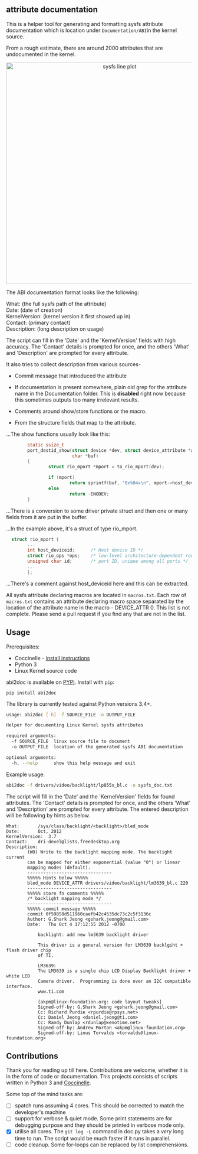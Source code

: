 ## attribute documentation

This is a helper tool for generating and formatting sysfs attribute
documentation which is location under `Documentation/ABI`in the kernel source.

From a rough estimate, there are around 2000 attributes that are undocumented in
the kernel.

<div>
    <a href="https://plot.ly/~aishpant/1/?share_key=8mG4JmyySLLYjbjTg7Uy62" target="_blank" title="sysfs line plot" style="display: block; text-align: center;"><img src="https://plot.ly/~aishpant/1.png?share_key=8mG4JmyySLLYjbjTg7Uy62" alt="sysfs line plot" style="max-width: 100%;width: 600px;"  width="600" onerror="this.onerror=null;this.src='https://plot.ly/404.png';" /></a>
</div>

The ABI documentation format looks like the following:

What:          (the full sysfs path of the attribute)  
Date:          (date of creation)  
KernelVersion: (kernel version it first showed up in)  
Contact:       (primary contact)  
Description:   (long description on usage)

The script can fill in the 'Date' and the 'KernelVersion' fields with high
accuracy. The 'Contact' details is prompted for once, and the others 'What' and
'Description' are prompted for every attribute.

It also tries to collect description from various sources-

* Commit message that introduced the attribute

* If documentation is present somewhere, plain old grep for the attribute name
  in the Documentation folder. This is **disabled** right now because this
  sometimes outputs too many irrelevant results.

* Comments around show/store functions or the macro.

* From the structure fields that map to the attribute.

...The show functions usually look like this:
```c
        static ssize_t
        port_destid_show(struct device *dev, struct device_attribute *attr,
                         char *buf)
        {
                struct rio_mport *mport = to_rio_mport(dev);

                if (mport)
                        return sprintf(buf, "0x%04x\n", mport->host_deviceid);
                else
                        return -ENODEV;
        }
```
...There is a conversion to some driver private struct and then one or many fields from
  it are put in the buffer.

...In the example above, it's a struct of type rio\_mport.
```c
  struct rio_mport {
        ...
        int host_deviceid;      /* Host device ID */
        struct rio_ops *ops;    /* low-level architecture-dependent routines */
        unsigned char id;       /* port ID, unique among all ports */
        ...
        };
```
...There's a comment against host\_deviceid here and this can be extracted.

All sysfs attribute declaring macros are located in `macros.txt`. Each row of
`macros.txt` contains an attribute declaring macro space separated by the
location of the attribute name in the macro - DEVICE\_ATTR 0. This list is not
complete. Please send a pull request if you find any that are not in the list.


## Usage

Prerequisites:
- Coccinelle - [install instructions](http://coccinelle.lip6.fr/download.php)
- Python 3
- Linux Kernel source code

abi2doc is available on [PYPI](https://pypi.org/project/abi2doc/0.1/). Install with `pip`:

`pip install abi2doc`

The library is currently tested against Python versions 3.4+.

```bash
usage: abi2doc [-h] -f SOURCE_FILE -o OUTPUT_FILE

Helper for documenting Linux Kernel sysfs attributes

required arguments:
  -f SOURCE_FILE  linux source file to document
  -o OUTPUT_FILE  location of the generated sysfs ABI documentation

optional arguments:
  -h, --help      show this help message and exit
```

Example usage:

```bash
abi2doc -f drivers/video/backlight/lp855x_bl.c -o sysfs_doc.txt
```

The script will fill in the 'Date' and the 'KernelVersion' fields for found
attributes. The 'Contact' details is prompted for once, and the others 'What' and
'Description' are prompted for every attribute. The entered description will be
following by hints as below.


```
What:		/sys/class/backlight/<backlight>/bled_mode
Date:		Oct, 2012
KernelVersion:	3.7
Contact:	dri-devel@lists.freedesktop.org
Description:
		(WO) Write to the backlight mapping mode. The backlight current
		can be mapped for either exponential (value "0") or linear
		mapping modes (default).
		--------------------------------
		%%%%% Hints below %%%%%
		bled_mode DEVICE_ATTR drivers/video/backlight/lm3639_bl.c 220
		--------------------------------
		%%%%% store fn comments %%%%%
		/* backlight mapping mode */
		--------------------------------
		%%%%% commit message %%%%%
		commit 0f59858d511960caefb42c4535dc73c2c5f3136c
		Author: G.Shark Jeong <gshark.jeong@gmail.com>
		Date:   Thu Oct 4 17:12:55 2012 -0700

		    backlight: add new lm3639 backlight driver

		    This driver is a general version for LM3639 backlgiht + flash driver chip
		    of TI.

		    LM3639:
		    The LM3639 is a single chip LCD Display Backlight driver + white LED
		    Camera driver.  Programming is done over an I2C compatible interface.
		    www.ti.com

		    [akpm@linux-foundation.org: code layout tweaks]
		    Signed-off-by: G.Shark Jeong <gshark.jeong@gmail.com>
		    Cc: Richard Purdie <rpurdie@rpsys.net>
		    Cc: Daniel Jeong <daniel.jeong@ti.com>
		    Cc: Randy Dunlap <rdunlap@xenotime.net>
		    Signed-off-by: Andrew Morton <akpm@linux-foundation.org>
		    Signed-off-by: Linus Torvalds <torvalds@linux-foundation.org>
```

## Contributions

Thank you for reading up till here. Contributions are welcome, whether it is in
the form of code or documentation. This projects consists of scripts written in
Python 3 and [Coccinelle](http://coccinelle.lip6.fr/).

Some top of the mind tasks are:

- [ ] spatch runs assuming 4 cores. This should be corrected to match the
  developer's machine
- [ ] support for verbose & quiet mode. Some print statements are for debugging
  purpose and they should be printed in verbose mode only.
- [x] utilise all cores. The `git log -L` command in doc.py takes a _very_ long
  time to run. The script would be much faster if it runs in parallel.
- [ ] code cleanup. Some for-loops can be replaced by list comprehensions.
